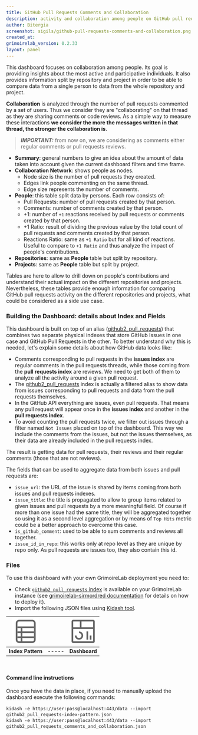 ```yaml
---
title: GitHub Pull Requests Comments and Collaboration
description: activity and collaboration among people on GitHub pull requests.
author: Bitergia
screenshot: sigils/github-pull-requests-comments-and-collaboration.png
created_at: 
grimoirelab_version: 0.2.33
layout: panel
---
```


This dashboard focuses on collaboration among people. Its goal is providing insights about the
most active and participative individuals. It also provides information split by repository and
project in order to be able to compare data from a single person to data from the whole repository
and project.

**Collaboration** is analyzed through the number of pull requests commented by a set of users. Thus we
consider they are "collaborating" on that thread as they are sharing comments or code reviews. As a simple
way to measure these interactions **we consider the more the messages written in that thread, the stronger
the collaboration is**.

> **_IMPORTANT:_** from now on, we are considering as comments either regular comments or pull requests reviews.


* **Summary**: general numbers to give an idea about the amount of data taken into account given the
    current dashboard filters and time frame.
* **Collaboration Network**: shows people as nodes. 
    * Node size is the number of pull requests they created. 
    * Edges link people commenting on the same thread. 
    * Edge size represents the number of comments.
* **People**: this table split data by persons. Each row consists of:
    * Pull Requests: number of pull requests created by that person.
    * Comments: number of comments created by that person.
    * +1: number of `+1` reactions received by pull requests or comments created by that person.
    * +1 Ratio: result of dividing the previous value by the total count of pull requests and comments
     created by that person.
    * Reactions Ratio: same as `+1 Ratio` but for all kind of reactions. Useful to compare to `+1 Ratio`
        and thus analyze the impact of people's contributions. 
* **Repositories**: same as **People** table but split by repository.
* **Projects**:  same as **People** table but split by project.

Tables are here to allow to drill down on people's contributions and understand their actual impact on the
different repositories and projects. Nevertheless, these tables provide
enough information for comparing GitHub pull requests activity on the different repositories and projects,
what could be considered as a side use case. 

### Building the Dashboard: details about Index and Fields

This dashboard is built on top of an alias ([github2_pull_requests][github2_pull_requests-schema]) that combines two separate physical
indexes that store GitHub Issues in one case and GitHub Pull Requests in the other. To better
understand why this is needed, let's explain some details about how GitHub data looks like:
 * Comments corresponding to pull requests in the **issues index** are regular comments in the pull requests
   threads, while those coming from the **pull requests index** are reviews. We need to get both of them to
   analyze all the activity around a given pull request.
 * The [github2_pull_requests][github2_pull_requests-schema] index is actually a filtered alias to show data from issues corresponding to
   pull requests and data from the pull requests themselves.
 * In the GitHub API everything are issues, even pull requests. That means any pull request will appear once
   in the **issues index** and another in the **pull requests index**.
 * To avoid counting the pull requests twice, we filter out issues through a filter
   named `Not Issues` placed on top of the dashboard. This way we include the comments from the issues, but
   not the issues themselves, as their data are already included in the pull requests index.

The result is getting data for pull requests, their reviews and their regular comments (those that are not
reviews).

The fields that can be used to aggregate data from both issues and pull requests are:
* `issue_url`: the URL of the issue is shared by items coming from both issues and pull requests indexes. 
* `issue_title`: the title is propagated to allow to group items related to given issues and pull requests
   by a more meaningful field. Of course if more than one issue had the same title, they will be aggregated
   together so using it as a second level aggregation or by means of `Top Hits` metric could be a better
   approach to overcome this case.
* `is_github_comment`: used to be able to sum comments and reviews all together.
* `issue_id_in_repo`: this works only at repo level as they are unique by repo only. As pull requests are
   issues too, they also contain this id.

### Files
To use this dashboard with your own GrimoireLab deployment you need to:
* Check [`github2_pull_requests` index][github2_pull_requests-schema] is available on your GrimoireLab instance
(see [grimoirelab-sirmordred documentation][sirmordred-github2_pull_requests] for details on how to deploy it).
* Import the following JSON files using [Kidash tool](https://github.com/chaoss/grimoirelab-kidash/).

| [![Index Pattern][ip-icon]][index-pattern] | | [![Dashboard][dash-icon]][dashboard] |
| :---------: | ---------- | :-------------: |
| **Index Pattern** | ----- | **Dashboard** |

<br />

#### Command line instructions
Once you have the data in place, if you need to manually upload the dashboard execute the
following commands:
```
kidash -e https://user:pass@localhost:443/data --import github2_pull_requests-index-pattern.json
kidash -e https://user:pass@localhost:443/data --import github2_pull_requests_comments_and_collaboration.json
```

[github2_pull_requests-schema]: https://github.com/chaoss/grimoirelab-elk/blob/master/schema/github2_pull_requests.csv
[sirmordred-github2_pull_requests]: https://github.com/chaoss/grimoirelab-sirmordred#github2-
[dash-icon]: ../assets/images/icons/dashboard.png
[ip-icon]: ../assets/images/icons/file-ruled.png
[index-pattern]: https://raw.githubusercontent.com/chaoss/grimoirelab-sigils/master/json/github2_pull_requests-index-pattern.json
[dashboard]: https://raw.githubusercontent.com/chaoss/grimoirelab-sigils/master/json/github2_pull_requests_comments_and_collaboration.json
